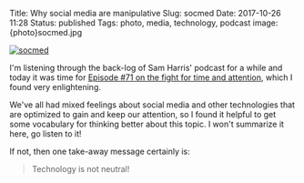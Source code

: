 Title: Why social media are manipulative
Slug: socmed
Date: 2017-10-26 11:28
Status: published
Tags: photo, media, technology, podcast
image: {photo}socmed.jpg

[![socmed]({photo}socmed.jpg "socmed")]({static}/pic/socmed.jpg)


I'm listening through the back-log of Sam Harris' podcast for a while
and today it was time for [Episode #71 on the fight for time and
attention](https://www.samharris.org/podcast/item/what-is-technology-doing-to-us),
which I found very enlightening.

We've all had mixed feelings about social media and other technologies that are
optimized to gain and keep our attention, so I found it helpful to
get some vocabulary for thinking better about this topic. I won't
summarize it here, go listen to it!

If not, then one take-away message certainly is:
> Technology is not neutral!

